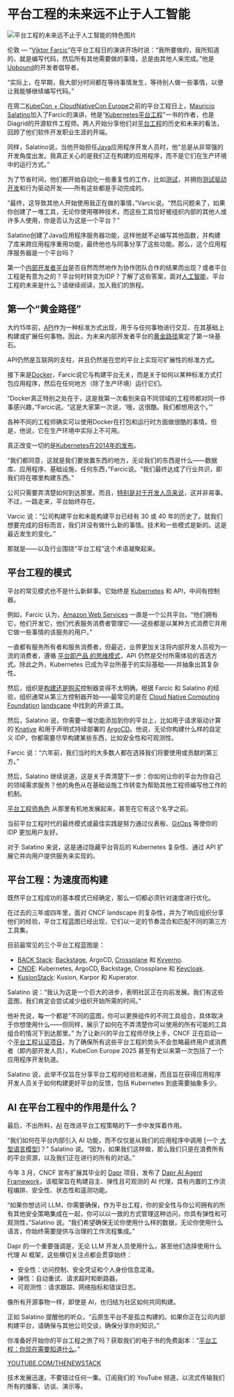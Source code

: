 # 平台工程的未来远不止于人工智能

![平台工程的未来远不止于人工智能的特色图片](https://cdn.thenewstack.io/media/2025/04/4a26ecbf-viktor-farcic-mauricio-salatino-kubecon-2025-1024x576.jpg)

伦敦 — “[Viktor Farcic](https://www.linkedin.com/in/viktorfarcic/)”在平台工程日的演讲开场时说：“我所要做的，我所知道的，就是编写代码，然后所有其他需要做的事情，总是由其他人来完成。”他是[Upbound](https://www.upbound.io/?utm_campaign=2022_Q3_EVER_GBL_The-NewStack-GENERAL&utm_medium=The-New-Stack&utm_source=referral&utm_content=inline-mention)的开发者倡导者。

“实际上，在早期，我大部分时间都在等待事情发生，等待别人做一些事情，以便让我能够继续编写代码。”

在周二[KubeCon + CloudNativeCon Europe](https://thenewstack.io/kubecon-cloudnativecon-eu-2025/)之前的平台工程日上，[Mauricio Salatino](https://www.linkedin.com/in/salaboy/)加入了Farcic的演讲，他是“[Kubernetes平台工程](https://www.manning.com/books/platform-engineering-on-kubernetes?utm_source=salaboy&utm_medium=affiliate&utm_campaign=book_salatino2_continuous_9_18_21&a_aid=salaboy&a_bid=b7ac598c&chan=mm_conference1)”一书的作者，也是Diagrid的开源软件工程师。两人开始分享他们对[平台工程](https://thenewstack.io/platform-engineering/)的历史和未来的看法，回顾了他们软件开发职业生涯的开端。

同样，Salatino说，当他开始担任[Java](https://thenewstack.io/introduction-to-java-programming-language/)应用程序开发人员时，他“总是从非常强的开发角度出发。我真正关心的是我们正在构建的应用程序，而不是它们在生产环境中的运行方式。”

为了节省时间，他们都开始自动化一些重复性的工作，比如[测试](https://thenewstack.io/introduction-to-software-testing/)，并拥抱[测试驱动开发](https://thenewstack.io/a-next-step-beyond-test-driven-development/)和行为驱动开发——所有这些都是手动完成的。

“最终，这导致其他人开始使用我正在做的事情，”Varcic说。“然后问题来了，如果你创建了一堆工具，无论你使用哪种技术，而这些工具恰好被组织内部的其他人或许多人使用，你是否认为这是一个平台？”

Salatino创建了Java应用程序服务器功能，这样他就不必编写其他函数，并构建了库来跨应用程序重用功能，最终他也与同事分享了这些功能。那么，这个应用程序服务器是一个平台吗？

第一个[内部开发者平台](https://thenewstack.io/7-core-elements-of-an-internal-developer-platform/)是否自然而然地作为协作团队合作的结果而出现？或者平台工程是有意为之的？平台何时转变为IDP？了解了这些答案，面对[人工智能](https://thenewstack.io/ai/)，平台工程的未来是什么？请继续阅读，加入我们的旅程。

## 第一个“黄金路径”

大约15年前，[API](https://thenewstack.io/api-management/)作为一种标准方式出现，用于与任何事物进行交互、在其基础上构建或扩展任何事物。因此，为未来内部开发者平台的[黄金路径](https://thenewstack.io/how-to-pave-golden-paths-that-actually-go-somewhere/)奠定了第一块基石。

API仍然是互联网的支柱，并且仍然是在您的平台上实现可扩展性的标准方式。

接下来是[Docker](https://www.docker.com/?utm_content=inline+mention)，Farcic说它与构建平台无关，而是关于如何以某种标准方式打包应用程序，然后在任何地方（除了生产环境）运行它们。

“Docker真正特别之处在于，这是我第一次看到来自不同领域的工程师都对同一件事感兴趣，”Farcic说。“这是大家第一次说，‘哦，这很酷。我们都想用这个。’”

各种不同的工程师确实可以使用Docker在打包和运行时方面做很酷的事情，但是，他说，它在生产环境中实际上不可用。

真正改变一切的是[Kubernetes在2014年的发布](https://thenewstack.io/at-kubernetes-10th-anniversary-in-mountain-view-history-remembered/)。

“我们都同意，这就是我们要放置东西的地方，无论我们的东西是什么——数据库、应用程序、基础设施，任何东西，”Farcic说。“我们最终达成了行业共识，即我们将在哪里构建东西。”

公司只需要弄清楚如何到达那里。而且，[特别是对于开发人员来说](https://thenewstack.io/platform-engineering-reduces-cognitive-load-and-raises-developer-productivity/)，这并非易事。
不过，一路走来，平台始终存在。

Varcic 说：“公司构建平台和未能构建平台已经有 30 或 40 年的历史了。就我们想要完成的目标而言，我们并没有做什么新的事情。技术和一些模式是新的。这是最近发生的变化。”

那就是——以及行业围绕“平台工程”这个术语凝聚起来。

## 平台工程的模式

平台的常见模式也不是什么新鲜事。它始终是 [Kubernetes](https://thenewstack.io/kubernetes/) 和 API，中间有控制器。

例如，Farcic 认为，[Amazon Web Services](https://aws.amazon.com/?utm_content=inline+mention) 一直是一个公共平台。“他们拥有它，他们开发它，他们代表服务消费者管理它——这些都是以某种方式消费它并用它做一些事情的该服务的用户。”

一直都有服务所有者和服务消费者，但最近，业界更加关注将内部开发人员视为一流的消费者，遵循 [平台即产品 的思维模式](https://thenewstack.io/how-to-build-an-internal-developer-platform-like-a-product/)，API 仍然是交付所需体验的首选方式。除此之外，Kubernetes 已成为平台所基于的实际基础——并抽象出其复杂性。

然后，组织是[构建还是购买](https://thenewstack.io/build-vs-buy-the-platform-engineers-guide/)控制器变得不太明确。根据 Farcic 和 Salatino 的经验，组织通常从第三方控制器开始——最常见的是在 [Cloud Native Computing Foundation](https://cncf.io/?utm_content=inline+mention) [landscape](https://landscape.cncf.io/) 中找到的开源工具。

然后，Salatino 说，你需要一堆功能添加到你的平台上，比如用于请求驱动计算的 [Knative](https://github.com/knative/serving) 和用于声明式持续部署的 [ArgoCD](https://argoproj.github.io/argo-cd/)。他说，无论你构建什么样的自定义 IDP，你都需要尽早构建某些东西，比如安全性和可观测性。

Farcic 说：“六年前，我们当时的大多数人都在选择我们将要使用或贡献的第三方。”

然后，Salatino 继续说道，这是关于弄清楚下一步：你如何让你的平台为你自己的领域需求服务？他的角色从在基础设施工作转变为帮助其他工程师编写他工作的机制。

[平台工程师角色](https://thenewstack.io/how-to-hire-a-platform-engineer/) 从那里有机地发展起来，甚至在它有这个名字之前。

当前平台工程时代的最终模式或最佳实践是努力通过仪表板、[GitOps](https://thenewstack.io/streamlining-kubernetes-implementation-with-gitops-best-practices/) 等使你的 IDP 更加用户友好。

对于 Salatino 来说，这是通过隐藏平台背后的 Kubernetes 复杂性、通过 API 扩展它并向用户提供服务来实现的。

## 平台工程：为速度而构建

既然平台工程成功的基本模式已经确定，那么一切都必须针对速度进行优化。

在过去的三年或四年里，面对 CNCF landscape 的复杂性，并为了响应组织分享他们的经验，平台工程蓝图已经出现，它们以一定的节奏混合和匹配不同的第三方工具集。

目前最常见的三个平台工程蓝图是：

*   [BACK Stack](https://github.com/back-stack): [Backstage](https://thenewstack.io/new-spotify-portal-for-backstage-eases-platform-engineering/), ArgoCD, [Crossplane](https://thenewstack.io/kubecon-24-crossplane-a-developer-friendly-control-plane/) 和 [Kyverno](https://thenewstack.io/using-the-kyverno-cli-to-write-policy-test-cases/).
*   [CNOE](https://thenewstack.io/building-an-idp-with-help-from-the-open-source-cnoe-framework/): Kubernetes, ArgoCD, Backstage, Crossplane 和 [Keycloak](https://github.com/keycloak/keycloak).
*   [KusionStack](https://github.com/KusionStack): Kusion, Karpor 和 Kuperator.

Salatino 说：“我认为这是一个巨大的进步，表明社区正在向前发展。我们有这些蓝图，我们肯定会尝试减少组织开始所需的时间。”

他补充说，每一个都是“不同的蓝图，你可以更换组件的不同工具组合，具体取决于你想使用什么——但同样，展示了如何在不弄清楚你可以使用的所有可能的工具组合的情况下到达那里。”
为了让新兴的平台工程师尽快上手，CNCF 正在启动一个[平台工程认证项目](https://training.linuxfoundation.org/platform-engineering-programs/)。为了确保所有这些平台工程的势头不会忽略最终用户或消费者（即内部开发人员），KubeCon Europe 2025 甚至有史以来第一次包括了一个应用程序开发轨道。

Salatino 说，此举不仅旨在分享平台工程的经验和进展，而且旨在获得应用程序开发人员关于如何构建更好平台的反馈，包括 Kubernetes 到底需要抽象多少。

## AI 在平台工程中的作用是什么？

最后，不出所料，[AI](https://thenewstack.io/ai/) 在改进平台工程策略的下一步中发挥着作用。

“我们如何在平台内部引入 AI 功能，而不仅仅是从我们的应用程序中调用 [一个 [大型语言模型](https://thenewstack.io/llm/)]？” Salatino 说。“因为，如果我们这样做，那么我们只是在浪费所有的平台资源，以及我们正在进行的所有的对话。”

今年 3 月，CNCF 宣布扩展其毕业的 [Dapr](https://thenewstack.io/dapr-graduates-cncf-and-connects-to-webassembly/) 项目，发布了 [Dapr AI Agent Framework](https://github.com/dapr/dapr-agents)，该框架旨在构建自主、弹性且可观测的 AI 代理，具有内置的工作流程编排、安全性、状态性和遥测功能。

“如果你想访问 LLM，你需要确保，作为平台工程，你的安全性与你公司拥有的所有其他安全策略集成在一起，你可以以一致的方式管理这种访问，你具有弹性和可观测性，”Salatino 说。“我们希望确保无论你使用什么样的数据，无论你使用什么语言，你始终需要提供与治理的工作流程集成。”

Dapr 的一个重要强调是，无论 LLM 开发人员使用什么，甚至他们选择使用什么代理 AI 框架，这些横切关注点都会贯穿始终：

- 安全性：访问控制、安全凭证和个人身份信息混淆。
- 弹性：自动重试、请求超时和断路器。
- 可观测性：请求跟踪、网络指标和错误日志。

像所有开源事物一样，即使是 AI，也归结为社区如何共同构建。

正如 Salatino 提醒他的听众，“云原生平台不是孤立构建的。如果你正在公司内部构建平台，请确保与其他公司交谈，确保分享你的知识。”

你准备好开始你的平台工程之旅了吗？获取我们的电子书的免费副本：“[平台工程：你现在需要知道什么](https://thenewstack.io/ebooks/platform-engineering/platform-engineering-what-you-need-to-know-now/)。”

[YOUTUBE.COM/THENEWSTACK](https://youtube.com/thenewstack?sub_confirmation=1)

技术发展迅速，不要错过任何一集。订阅我们的 YouTube
频道，以流式传输我们所有的播客、访谈、演示等。